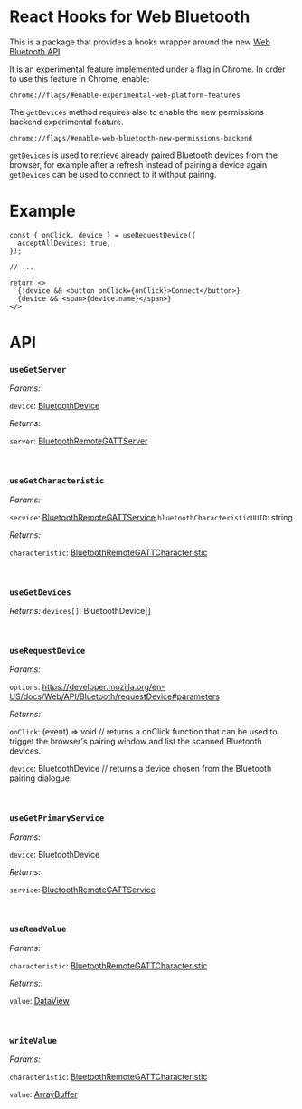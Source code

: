 # React Hooks for Web Bluetooth

This is a package that provides a hooks wrapper around the new [Web Bluetooth API](https://developer.mozilla.org/en-US/docs/Web/API/Web_Bluetooth_API)

It is an experimental feature implemented under a flag in Chrome. In order to use this feature in Chrome, enable:

`chrome://flags/#enable-experimental-web-platform-features`

The `getDevices` method requires also to enable the new permissions backend experimental feature.

`chrome://flags/#enable-web-bluetooth-new-permissions-backend`

`getDevices` is used to retrieve already paired Bluetooth devices from the browser, for example after a refresh instead of pairing a device again `getDevices` can be used to connect to it without pairing.

# Example

```
const { onClick, device } = useRequestDevice({
  acceptAllDevices: true,
});

// ...

return <>
  {!device && <button onClick={onClick}>Connect</button>}
  {device && <span>{device.name}</span>}
</>
```

# API

### `useGetServer`

_Params:_

`device`: [BluetoothDevice](https://developer.mozilla.org/en-US/docs/Web/API/BluetoothDevice)

_Returns:_

`server`: [BluetoothRemoteGATTServer](https://developer.mozilla.org/en-US/docs/Web/API/BluetoothRemoteGATTServer)

<br/>

### `useGetCharacteristic`

_Params:_

`service`: [BluetoothRemoteGATTService](https://developer.mozilla.org/en-US/docs/Web/API/BluetoothRemoteGATTService)
`bluetoothCharacteristicUUID`: string

_Returns:_

`characteristic`: [BluetoothRemoteGATTCharacteristic](https://developer.mozilla.org/en-US/docs/Web/API/BluetoothRemoteGATTCharacteristic)

<br/>

### `useGetDevices`

_Returns:_ `devices[]`: BluetoothDevice[]

<br/>

### `useRequestDevice`

_Params:_

`options`: https://developer.mozilla.org/en-US/docs/Web/API/Bluetooth/requestDevice#parameters

_Returns:_

`onClick`: (event) => void // returns a onClick function that can be used to trigget the browser's pairing window and list the scanned Bluetooth devices.

`device`: BluetoothDevice // returns a device chosen from the Bluetooth pairing dialogue.

<br/>

### `useGetPrimaryService`

_Params:_

`device`: BluetoothDevice

_Returns:_

`service`: [BluetoothRemoteGATTService](https://developer.mozilla.org/en-US/docs/Web/API/BluetoothRemoteGATTService)

<br/>

### `useReadValue`

_Params:_

`characteristic`: [BluetoothRemoteGATTCharacteristic](BluetoothRemoteGATTCharacteristic)

_Returns:_:

`value`: [DataView](https://developer.mozilla.org/en-US/docs/Web/JavaScript/Reference/Global_Objects/DataView)

<br/>

### `writeValue`

_Params:_

`characteristic`: [BluetoothRemoteGATTCharacteristic](BluetoothRemoteGATTCharacteristic)

`value`: [ArrayBuffer](https://developer.mozilla.org/en-US/docs/Web/JavaScript/Reference/Global_Objects/ArrayBuffer)
